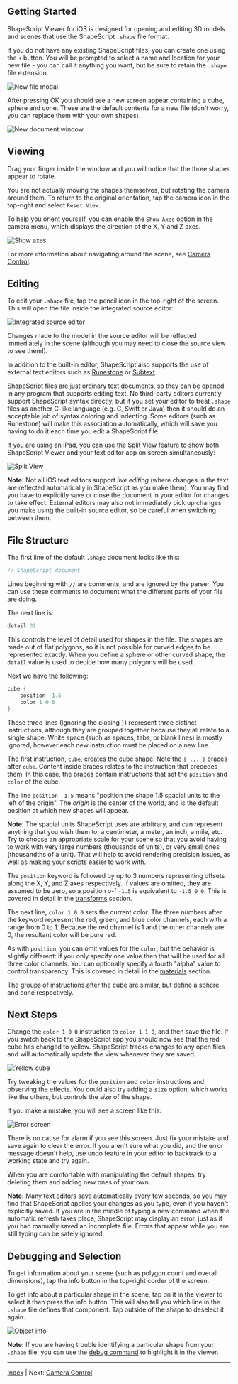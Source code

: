 Getting Started
---

ShapeScript Viewer for iOS is designed for opening and editing 3D models and scenes that use the ShapeScript `.shape` file format.

If you do not have any existing ShapeScript files, you can create one using the `+` button. You will be prompted to select a name and location for your new file - you can call it anything you want, but be sure to retain the `.shape` file extension.

![New file modal](../images/new-file-ios.png)

After pressing OK you should see a new screen appear containing a cube, sphere and cone. These are the default contents for a new file (don't worry, you can replace them with your own shapes).

![New document window](../images/new-document-ios-1.6.4.png)

## Viewing

Drag your finger inside the window and you will notice that the three shapes appear to rotate.

You are not actually moving the shapes themselves, but rotating the camera around them. To return to the original orientation, tap the camera icon in the top-right and select `Reset View`.

To help you orient yourself, you can enable the `Show Axes` option in the camera menu, which displays the direction of the X, Y and Z axes.

![Show axes](../images/show-axes-ios-1.6.4.png)

For more information about navigating around the scene, see [Camera Control](camera-control.md).

## Editing

To edit your `.shape` file, tap the pencil icon in the top-right of the screen. This will open the file inside the integrated source editor:

![Integrated source editor](../images/source-editor-ios.png)

Changes made to the model in the source editor will be reflected immediately in the scene (although you may need to close the source view to see them!).

In addition to the built-in editor, ShapeScript also supports the use of external text editors such as [Runestone](https://apps.apple.com/app/runestone-text-editor/id1548193893) or [Subtext](https://apps.apple.com/app/subtext/id1606625287).

ShapeScript files are just ordinary text documents, so they can be opened in any program that supports editing text. No third-party editors currently support ShapeScript syntax directly, but if you set your editor to treat `.shape` files as another C-like language (e.g. C, Swift or Java) then it should do an acceptable job of syntax coloring and indenting. Some editors (such as Runestone) will make this association automatically, which will save you having to do it each time you edit a ShapeScript file.

If you are using an iPad, you can use the [Split View](https://support.apple.com/en-gb/guide/ipad/ipad08c9970c/ipados) feature to show both ShapeScript Viewer and your text editor app on screen simultaneously:

![Split View](../images/split-view-ios-1.6.4.png)

**Note:** Not all iOS text editors support *live editing* (where changes in the text are reflected automatically in ShapeScript as you make them). You may find you have to explicitly save or close the document in your editor for changes to take effect. External editors may also not immediately pick up changes you make using the built-in source editor, so be careful when switching between them.

## File Structure

The first line of the default `.shape` document looks like this:

```swift
// ShapeScript document
```

Lines beginning with `//` are comments, and are ignored by the parser. You can use these comments to document what the different parts of your file are doing.

The next line is:

```swift
detail 32
```

This controls the level of detail used for shapes in the file. The shapes are made out of flat polygons, so it is not possible for curved edges to be represented exactly. When you define a sphere or other curved shape, the `detail` value is used to decide how many polygons will be used.

Next we have the following:

```swift
cube {
    position -1.5
    color 1 0 0
}
```

These three lines (ignoring the closing `}`) represent three distinct instructions, although they are grouped together because they all relate to a single shape. White space (such as spaces, tabs, or blank lines) is mostly ignored, however each new instruction must be placed on a new line.

The first instruction, `cube`, creates the cube shape. Note the `{ ... }` braces after `cube`. Content inside braces relates to the instruction that precedes them. In this case, the braces contain instructions that set the  `position` and  `color` of the cube.

The line `position -1.5` means "position the shape 1.5 spacial units to the left of the origin". The *origin* is the center of the world, and is the default position at which new shapes will appear.

**Note:** The spacial units ShapeScript uses are arbitrary, and can represent anything that you wish them to: a centimeter, a meter, an inch, a mile, etc. Try to choose an appropriate scale for your scene so that you avoid having to work with very large numbers (thousands of units), or very small ones (thousandths of a unit). That will help to avoid rendering precision issues, as well as making your scripts easier to work with.

The `position` keyword is followed by up to 3 numbers representing offsets along the X, Y, and Z axes respectively. If values are omitted, they are assumed to be zero, so a position o-f `-1.5` is equivalent to `-1.5 0 0`. This is covered in detail in the [transforms](transforms.md#position) section.

The next line, `color 1 0 0` sets the current color. The three numbers after the keyword represent the red, green, and blue color channels, each with a range from 0 to 1. Because the red channel is 1 and the other channels are 0, the resultant color will be pure red.

As with `position`, you can omit values for the `color`, but the behavior is slightly different: If you only specify one value then that will be used for all three color channels. You can optionally specify a fourth "alpha" value to control transparency. This is covered in detail in the [materials](materials.md#color) section.

The groups of instructions after the cube are similar, but define a sphere and cone respectively.

## Next Steps

Change the `color 1 0 0` instruction to `color 1 1 0`, and then save the file. If you switch back to the ShapeScript app you should now see that the red cube has changed to yellow. ShapeScript tracks changes to any open files and will automatically update the view whenever they are saved.

![Yellow cube](../images/yellow-cube-ios-1.6.4.png)

Try tweaking the values for the `position`  and `color` instructions and observing the effects. You could also try adding a `size` option, which works like the others, but controls the *size* of the shape.

If you make a mistake, you will see a screen like this:

![Error screen](../images/error-screen-ios-1.6.4.png)

There is no cause for alarm if you see this screen. Just fix your mistake and save again to clear the error. If you aren't sure what you did, and the error message doesn't help, use undo feature in your editor to backtrack to a working state and try again.

When you are comfortable with manipulating the default shapes, try deleting them and adding new ones of your own.

**Note:** Many text editors save automatically every few seconds, so you may find that ShapeScript applies your changes as you type, even if you haven't explicitly saved. If you are in the middle of typing a new command when the automatic refresh takes place, ShapeScript may display an error, just as if you had manually saved an incomplete file. Errors that appear while you are still typing can be safely ignored.

## Debugging and Selection

To get information about your scene (such as polygon count and overall dimensions), tap the info button in the top-right corder of the screen.

To get info about a particular shape in the scene, tap on it in the viewer to select it then press the info button. This will also tell you which line in the `.shape` file defines that component. Tap outside of the shape to deselect it again.

![Object info](../images/object-info-ios-1.6.4.png)

**Note:** If you are having trouble identifying a particular shape from your `.shape` file, you can use the [debug command](debugging.md) to highlight it in the viewer.

---
[Index](index.md) | Next: [Camera Control](camera-control.md)
